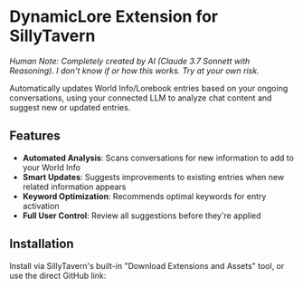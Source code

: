 # DynamicLore Extension for SillyTavern

*Human Note: Completely created by AI (Claude 3.7 Sonnett with Reasoning). I don't know if or how this works. Try at your own risk.*

Automatically updates World Info/Lorebook entries based on your ongoing conversations, using your connected LLM to analyze chat content and suggest new or updated entries.

## Features

- **Automated Analysis**: Scans conversations for new information to add to your World Info
- **Smart Updates**: Suggests improvements to existing entries when new related information appears
- **Keyword Optimization**: Recommends optimal keywords for entry activation
- **Full User Control**: Review all suggestions before they're applied

## Installation

Install via SillyTavern's built-in "Download Extensions and Assets" tool, or use the direct GitHub link:

